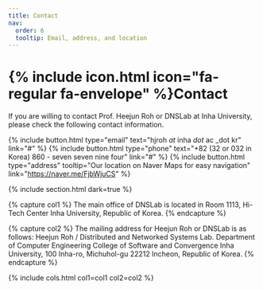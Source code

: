 ```yaml
---
title: Contact
nav:
  order: 6
  tooltip: Email, address, and location
---
```


# {% include icon.html icon="fa-regular fa-envelope" %}Contact

If you are willing to contact Prof. Heejun Roh or DNSLab at Inha University, please check the following contact information.

{%
  include button.html
  type="email"
  text="hjroh _at_ inha _dot_ ac _dot kr"
  link="#"
%}
{%
  include button.html
  type="phone"
  text="+82 (32 or 032 in Korea) 860 - seven seven nine four"
  link="#"
%}
{%
  include button.html
  type="address"
  tooltip="Our location on Naver Maps for easy navigation"
  link="https://naver.me/FjbWjuCS"
%}

{% include section.html dark=true %}

{% capture col1 %}
The main office of DNSLab is located in Room 1113, Hi-Tech Center
Inha University, Republic of Korea.
{% endcapture %}

{% capture col2 %}
The mailing address for Heejun Roh or DNSLab is as follows:
Heejun Roh / Distributed and Networked Systems Lab.
Department of Computer Engineering
College of Software and Convergence
Inha University, 100 Inha-ro, Michuhol-gu
22212 Incheon, Republic of Korea.
{% endcapture %}

{% include cols.html col1=col1 col2=col2 %}

